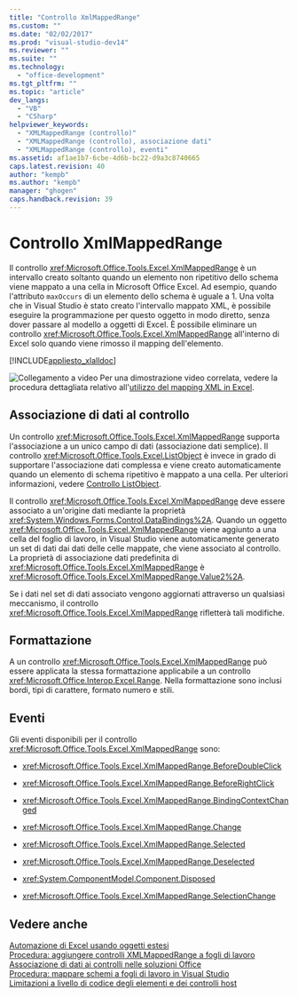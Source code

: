 ```yaml
---
title: "Controllo XmlMappedRange"
ms.custom: ""
ms.date: "02/02/2017"
ms.prod: "visual-studio-dev14"
ms.reviewer: ""
ms.suite: ""
ms.technology: 
  - "office-development"
ms.tgt_pltfrm: ""
ms.topic: "article"
dev_langs: 
  - "VB"
  - "CSharp"
helpviewer_keywords: 
  - "XMLMappedRange (controllo)"
  - "XMLMappedRange (controllo), associazione dati"
  - "XMLMappedRange (controllo), eventi"
ms.assetid: af1ae1b7-6cbe-4d6b-bc22-d9a3c8740665
caps.latest.revision: 40
author: "kempb"
ms.author: "kempb"
manager: "ghogen"
caps.handback.revision: 39
---
```

# Controllo XmlMappedRange
  Il controllo <xref:Microsoft.Office.Tools.Excel.XmlMappedRange> è un intervallo creato soltanto quando un elemento non ripetitivo dello schema viene mappato a una cella in Microsoft Office Excel.  Ad esempio, quando l'attributo `maxOccurs` di un elemento dello schema è uguale a 1.  Una volta che in Visual Studio è stato creato l'intervallo mappato XML, è possibile eseguire la programmazione per questo oggetto in modo diretto, senza dover passare al modello a oggetti di Excel.  È possibile eliminare un controllo <xref:Microsoft.Office.Tools.Excel.XmlMappedRange> all'interno di Excel solo quando viene rimosso il mapping dell'elemento.  
  
 [!INCLUDE[appliesto_xlalldoc](../vsto/includes/appliesto-xlalldoc-md.md)]  
  
 ![Collegamento a video](~/data-tools/media/playvideo.gif "Collegamento a video") Per una dimostrazione video correlata, vedere la procedura dettagliata relativo all'[utilizzo del mapping XML in Excel](http://go.microsoft.com/fwlink/?LinkID=130288).  
  
## Associazione di dati al controllo  
 Un controllo <xref:Microsoft.Office.Tools.Excel.XmlMappedRange> supporta l'associazione a un unico campo di dati \(associazione dati semplice\).  Il controllo <xref:Microsoft.Office.Tools.Excel.ListObject> è invece in grado di supportare l'associazione dati complessa e viene creato automaticamente quando un elemento di schema ripetitivo è mappato a una cella.  Per ulteriori informazioni, vedere [Controllo ListObject](../vsto/listobject-control.md).  
  
 Il controllo <xref:Microsoft.Office.Tools.Excel.XmlMappedRange> deve essere associato a un'origine dati mediante la proprietà <xref:System.Windows.Forms.Control.DataBindings%2A>.  Quando un oggetto <xref:Microsoft.Office.Tools.Excel.XmlMappedRange> viene aggiunto a una cella del foglio di lavoro, in Visual Studio viene automaticamente generato un set di dati dai dati delle celle mappate, che viene associato al controllo.  La proprietà di associazione dati predefinita di <xref:Microsoft.Office.Tools.Excel.XmlMappedRange> è <xref:Microsoft.Office.Tools.Excel.XmlMappedRange.Value2%2A>.  
  
 Se i dati nel set di dati associato vengono aggiornati attraverso un qualsiasi meccanismo, il controllo <xref:Microsoft.Office.Tools.Excel.XmlMappedRange> rifletterà tali modifiche.  
  
## Formattazione  
 A un controllo <xref:Microsoft.Office.Tools.Excel.XmlMappedRange> può essere applicata la stessa formattazione applicabile a un controllo <xref:Microsoft.Office.Interop.Excel.Range>.  Nella formattazione sono inclusi bordi, tipi di carattere, formato numero e stili.  
  
## Eventi  
 Gli eventi disponibili per il controllo <xref:Microsoft.Office.Tools.Excel.XmlMappedRange> sono:  
  
-   <xref:Microsoft.Office.Tools.Excel.XmlMappedRange.BeforeDoubleClick>  
  
-   <xref:Microsoft.Office.Tools.Excel.XmlMappedRange.BeforeRightClick>  
  
-   <xref:Microsoft.Office.Tools.Excel.XmlMappedRange.BindingContextChanged>  
  
-   <xref:Microsoft.Office.Tools.Excel.XmlMappedRange.Change>  
  
-   <xref:Microsoft.Office.Tools.Excel.XmlMappedRange.Selected>  
  
-   <xref:Microsoft.Office.Tools.Excel.XmlMappedRange.Deselected>  
  
-   <xref:System.ComponentModel.Component.Disposed>  
  
-   <xref:Microsoft.Office.Tools.Excel.XmlMappedRange.SelectionChange>  
  
## Vedere anche  
 [Automazione di Excel usando oggetti estesi](../vsto/automating-excel-by-using-extended-objects.md)   
 [Procedura: aggiungere controlli XMLMappedRange a fogli di lavoro](../vsto/how-to-add-xmlmappedrange-controls-to-worksheets.md)   
 [Associazione di dati ai controlli nelle soluzioni Office](../vsto/binding-data-to-controls-in-office-solutions.md)   
 [Procedura: mappare schemi a fogli di lavoro in Visual Studio](../vsto/how-to-map-schemas-to-worksheets-inside-visual-studio.md)   
 [Limitazioni a livello di codice degli elementi e dei controlli host](../vsto/programmatic-limitations-of-host-items-and-host-controls.md)  
  
  